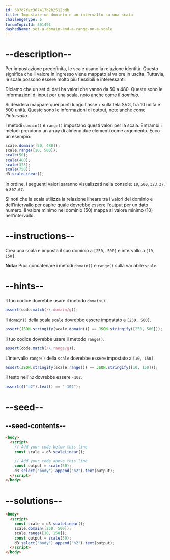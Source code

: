 ```yaml
---
id: 587d7fac367417b2b2512bdb
title: Impostare un dominio e un intervallo su una scala
challengeType: 6
forumTopicId: 301491
dashedName: set-a-domain-and-a-range-on-a-scale
---
```


# --description--

Per impostazione predefinita, le scale usano la relazione identità. Questo significa che il valore in ingresso viene mappato al valore in uscita. Tuttavia, le scale possono essere molto più flessibili e interessanti.

Diciamo che un set di dati ha valori che vanno da 50 a 480. Queste sono le informazioni di input per una scala, noto anche come il <dfn>dominio</dfn>.

Si desidera mappare quei punti lungo l'asse `x` sulla tela SVG, tra 10 unità e 500 unità. Queste sono le informazioni di output, note anche come <dfn>l'intervallo</dfn>.

I metodi `domain()` e `range()` impostano questi valori per la scala. Entrambi i metodi prendono un array di almeno due elementi come argomento. Ecco un esempio:

```js
scale.domain([50, 480]);
scale.range([10, 500]);
scale(50);
scale(480);
scale(325);
scale(750);
d3.scaleLinear();
```

In ordine, i seguenti valori saranno visualizzati nella console: `10`, `500`, `323.37`, e `807.67`.

Si noti che la scala utilizza la relazione lineare tra i valori del dominio e dell'intervallo per capire quale dovrebbe essere l'output per un dato numero. Il valore minimo nel dominio (50) mappa al valore minimo (10) nell'intervallo.

# --instructions--

Crea una scala e imposta il suo dominio a `[250, 500]` e intervallo a `[10, 150]`.

**Nota:** Puoi concatenare i metodi `domain()` e `range()` sulla variabile `scale`.

# --hints--

Il tuo codice dovrebbe usare il metodo `domain()`.

```js
assert(code.match(/\.domain/g));
```

Il `domain()` della scala `scale` dovrebbe essere impostato a `[250, 500]`.

```js
assert(JSON.stringify(scale.domain()) == JSON.stringify([250, 500]));
```

Il tuo codice dovrebbe usare il metodo `range()`.

```js
assert(code.match(/\.range/g));
```

L'intervallo `range()` della `scale` dovrebbe essere impostato a `[10, 150]`.

```js
assert(JSON.stringify(scale.range()) == JSON.stringify([10, 150]));
```

Il testo nell'`h2` dovrebbe essere `-102`.

```js
assert($("h2").text() == "-102");
```

# --seed--

## --seed-contents--

```html
<body>
  <script>
    // Add your code below this line
    const scale = d3.scaleLinear();

    // Add your code above this line
    const output = scale(50);
    d3.select("body").append("h2").text(output);
  </script>
</body>
```

# --solutions--

```html
<body>
  <script>
    const scale = d3.scaleLinear();
    scale.domain([250, 500]);
    scale.range([10, 150]);
    const output = scale(50);
    d3.select("body").append("h2").text(output);
  </script>
</body>
```

